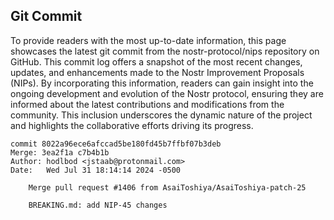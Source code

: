 ## Git Commit
To provide readers with the most up-to-date information, this page showcases the latest git commit from the nostr-protocol/nips repository on GitHub. This commit log offers a snapshot of the most recent changes, updates, and enhancements made to the Nostr Improvement Proposals (NIPs). By incorporating this information, readers can gain insight into the ongoing development and evolution of the Nostr protocol, ensuring they are informed about the latest contributions and modifications from the community. This inclusion underscores the dynamic nature of the project and highlights the collaborative efforts driving its progress.

```shell
commit 8022a96ece6afccad5be180fd45b7ffbf07b3deb
Merge: 3ea2f1a c7b4b1b
Author: hodlbod <jstaab@protonmail.com>
Date:   Wed Jul 31 18:14:14 2024 -0500

    Merge pull request #1406 from AsaiToshiya/AsaiToshiya-patch-25
    
    BREAKING.md: add NIP-45 changes
```
